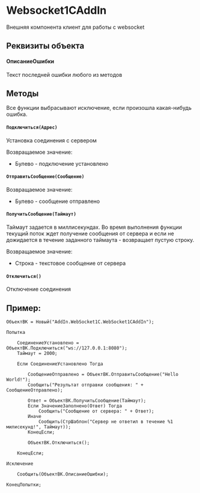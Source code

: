 # Websocket1CAddIn
Внешняя компонента клиент для  работы с websocket

## Реквизиты объекта

#### ОписаниеОшибки

Текст последней ошибки любого из методов

## Методы

Все функции выбрасывают исключение, если произошла какая-нибудь ошибка.

#### `Подключиться(Адрес)`

Установка соединения с сервером

Возвращаемое значение:
- Булево - подключение установлено

#### `ОтправитьСообщение(Сообщение)`

Возвращаемое значение:
- Булево - сообщение отправлено


#### `ПолучитьСообщение(Таймаут)`

Таймаут задается в миллисекундах. Во время выполнения функции текущий поток ждет получение сообщения от сервера и если не дожидается в течение заданного таймаута - возвращает пустую строку.

Возвращаемое значение:
- Строка - текстовое сообщение от сервера

#### `Отключиться()`

Отключение соединения

## Пример:

```1c-enterprise
ОбъектВК = Новый("AddIn.WebSocket1C.WebSocket1CAddIn");	
	
Попытка 
		
    СоединениеУстановлено = ОбъектВК.Подключиться("ws://127.0.0.1:8080"); 
    Таймаут = 2000;

	Если СоединениеУстановлено Тогда
			
        СообщениеОтправлено = ОбъектВК.ОтправитьСообщение("Hello World!");
        Сообщить("Результат отправки сообщения: " + СообщениеОтправлено);

	    Ответ = ОбъектВК.ПолучитьСообщение(Таймаут);
        Если ЗначениеЗаполнено(Ответ) Тогда 
			Сообщить("Сообщение от сервера: " + Ответ);
        Иначе
            Сообщить(СтрШаблон("Сервер не ответил в течение %1 милисекунд!", Таймаут));
        КонецЕсли;  

        ОбъектВК.Отключиться();

	КонецЕсли;	
			
Исключение
		
	Сообщить(ОбъектВК.ОписаниеОшибки);
		
КонецПопытки;
```
